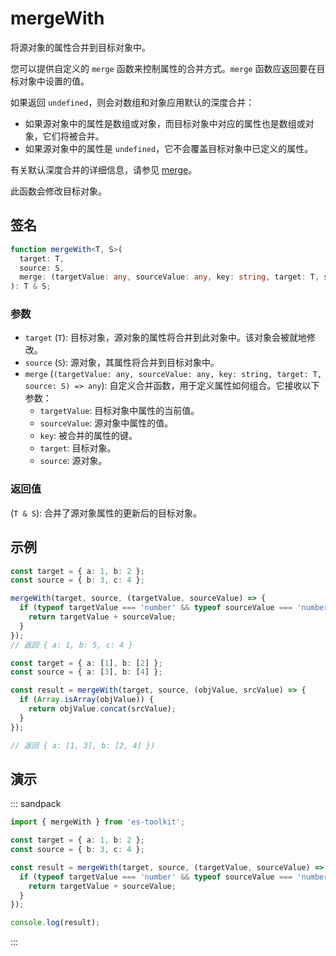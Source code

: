 # mergeWith

将源对象的属性合并到目标对象中。

您可以提供自定义的 `merge` 函数来控制属性的合并方式。`merge` 函数应返回要在目标对象中设置的值。

如果返回 `undefined`，则会对数组和对象应用默认的深度合并：

- 如果源对象中的属性是数组或对象，而目标对象中对应的属性也是数组或对象，它们将被合并。
- 如果源对象中的属性是 `undefined`，它不会覆盖目标对象中已定义的属性。

有关默认深度合并的详细信息，请参见 [merge](./merge.md)。

此函数会修改目标对象。

## 签名

```typescript
function mergeWith<T, S>(
  target: T,
  source: S,
  merge: (targetValue: any, sourceValue: any, key: string, target: T, source: S) => any
): T & S;
```

### 参数

- `target` (`T`): 目标对象，源对象的属性将合并到此对象中。该对象会被就地修改。
- `source` (`S`): 源对象，其属性将合并到目标对象中。
- `merge` (`(targetValue: any, sourceValue: any, key: string, target: T, source: S) => any`): 自定义合并函数，用于定义属性如何组合。它接收以下参数：
  - `targetValue`: 目标对象中属性的当前值。
  - `sourceValue`: 源对象中属性的值。
  - `key`: 被合并的属性的键。
  - `target`: 目标对象。
  - `source`: 源对象。

### 返回值

(`T & S`): 合并了源对象属性的更新后的目标对象。

## 示例

```typescript
const target = { a: 1, b: 2 };
const source = { b: 3, c: 4 };

mergeWith(target, source, (targetValue, sourceValue) => {
  if (typeof targetValue === 'number' && typeof sourceValue === 'number') {
    return targetValue + sourceValue;
  }
});
// 返回 { a: 1, b: 5, c: 4 }

const target = { a: [1], b: [2] };
const source = { a: [3], b: [4] };

const result = mergeWith(target, source, (objValue, srcValue) => {
  if (Array.isArray(objValue)) {
    return objValue.concat(srcValue);
  }
});

// 返回 { a: [1, 3], b: [2, 4] })
```

## 演示

::: sandpack

```ts index.ts
import { mergeWith } from 'es-toolkit';

const target = { a: 1, b: 2 };
const source = { b: 3, c: 4 };

const result = mergeWith(target, source, (targetValue, sourceValue) => {
  if (typeof targetValue === 'number' && typeof sourceValue === 'number') {
    return targetValue + sourceValue;
  }
});

console.log(result);
```

:::
